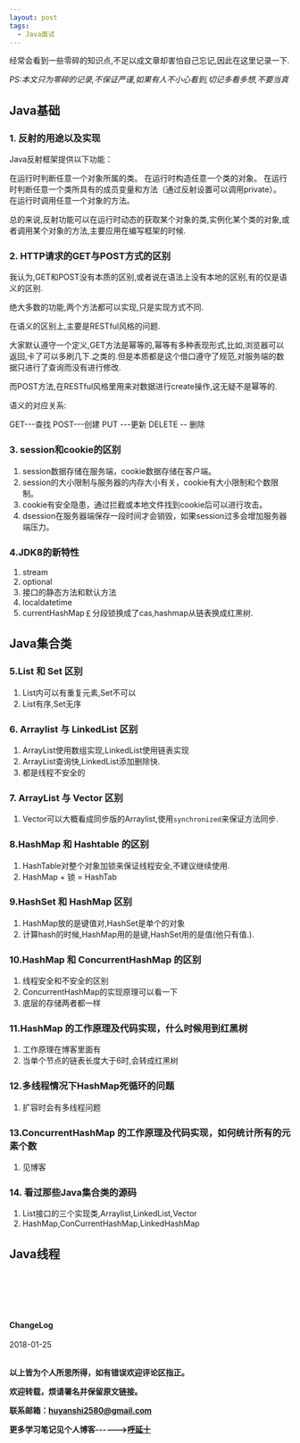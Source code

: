 ```yaml
---
layout: post
tags:
  - Java面试
---
```


经常会看到一些零碎的知识点,不足以成文章却害怕自己忘记,因此在这里记录一下.

*PS:本文只为零碎的记录,不保证严谨,如果有人不小心看到,切记多看多想,不要当真*

## Java基础

### 1. 反射的用途以及实现

Java反射框架提供以下功能：

在运行时判断任意一个对象所属的类。
在运行时构造任意一个类的对象。
在运行时判断任意一个类所具有的成员变量和方法（通过反射设置可以调用private）。
在运行时调用任意一个对象的方法。


总的来说,反射功能可以在运行时动态的获取某个对象的类,实例化某个类的对象,或者调用某个对象的方法,主要应用在编写框架的时候.


### 2. HTTP请求的GET与POST方式的区别

我认为,GET和POST没有本质的区别,或者说在语法上没有本地的区别,有的仅是语义的区别.

绝大多数的功能,两个方法都可以实现,只是实现方式不同.

在语义的区别上,主要是RESTful风格的问题.

大家默认遵守一个定义,GET方法是幂等的,幂等有多种表现形式,比如,浏览器可以返回,卡了可以多刷几下.之类的.但是本质都是这个借口遵守了规范,对服务端的数据只进行了查询而没有进行修改.

而POST方法,在RESTful风格里用来对数据进行create操作,这无疑不是幂等的.

语义的对应关系:

GET---查找
POST---创建
PUT ---更新
DELETE -- 删除

### 3. session和cookie的区别

1. session数据存储在服务端，cookie数据存储在客户端。
2. session的大小限制与服务器的内存大小有关，cookie有大小限制和个数限制。
3. cookie有安全隐患，通过拦截或本地文件找到cookie后可以进行攻击。
4. dsession在服务器端保存一段时间才会销毁，如果session过多会增加服务器端压力。

### 4.JDK8的新特性

1. stream
2. optional
3. 接口的静态方法和默认方法
4. localdatetime
5. currentHashMap￡分段锁换成了cas,hashmap从链表换成红黑树.

## Java集合类

### 5.List 和 Set 区别

1. List内可以有重复元素,Set不可以
2. List有序,Set无序


### 6. Arraylist 与 LinkedList 区别

1. ArrayList使用数组实现,LinkedList使用链表实现
2. ArrayList查询快,LinkedList添加删除快.
3. 都是线程不安全的

### 7. ArrayList 与 Vector 区别

1. Vector可以大概看成同步版的Arraylist,使用`synchronized`来保证方法同步.

### 8.HashMap 和 Hashtable 的区别

1. HashTable对整个对象加锁来保证线程安全,不建议继续使用.
2. HashMap + 锁 = HashTab

### 9.HashSet 和 HashMap 区别

1. HashMap放的是键值对,HashSet是单个的对象
2. 计算hash的时候,HashMap用的是键,HashSet用的是值(他只有值.).

### 10.HashMap 和 ConcurrentHashMap 的区别

1. 线程安全和不安全的区别
2. ConcurrentHashMap的实现原理可以看一下
3. 底层的存储两者都一样

### 11.HashMap 的工作原理及代码实现，什么时候用到红黑树

1. 工作原理在博客里面有
2. 当单个节点的链表长度大于6时,会转成红黑树

### 12.多线程情况下HashMap死循环的问题

1. 扩容时会有多线程问题

### 13.ConcurrentHashMap 的工作原理及代码实现，如何统计所有的元素个数

1. 见博客 

### 14. 看过那些Java集合类的源码

1. List接口的三个实现类,Arraylist,LinkedList,Vector
2. HashMap,ConCurrentHashMap,LinkedHashMap


## Java线程





<br>
<br>
<br>
<br>
<h4>ChangeLog</h4>
2018-01-25   
<br>
<br>


**以上皆为个人所思所得，如有错误欢迎评论区指正。**

**欢迎转载，烦请署名并保留原文链接。**

**联系邮箱：huyanshi2580@gmail.com**

**更多学习笔记见个人博客------><a href="{{ site.baseurl }}/">呼延十</a>**
